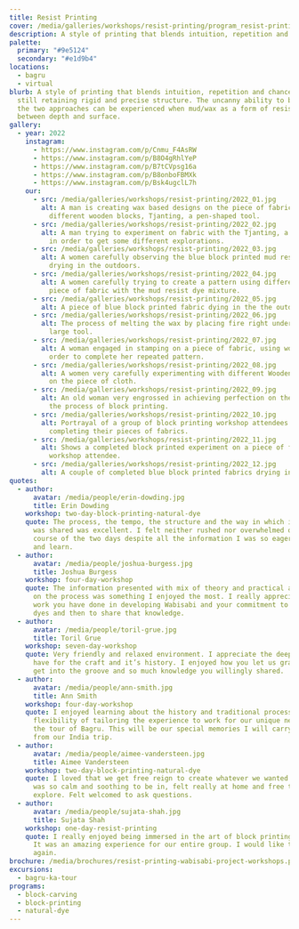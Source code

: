 ```yaml
---
title: Resist Printing
cover: /media/galleries/workshops/resist-printing/program_resist-printing_wax-printing-wabisabi-project.jpg
description: A style of printing that blends intuition, repetition and chance while still retaining rigid and precise structure.
palette:
  primary: "#9e5124"
  secondary: "#e1d9b4"
locations:
  - bagru
  - virtual
blurb: A style of printing that blends intuition, repetition and chance while
  still retaining rigid and precise structure. The uncanny ability to balance
  the two approaches can be experienced when mud/wax as a form of resist play
  between depth and surface.
gallery:
  - year: 2022
    instagram:
      - https://www.instagram.com/p/Cnmu_F4AsRW
      - https://www.instagram.com/p/B8O4gRhlYeP
      - https://www.instagram.com/p/B7tCVpsg16a
      - https://www.instagram.com/p/B8onboFBMXk
      - https://www.instagram.com/p/Bsk4ugclL7h
    our:
      - src: /media/galleries/workshops/resist-printing/2022_01.jpg
        alt: A man is creating wax based designs on the piece of fabric with the use of
          different wooden blocks, Tjanting, a pen-shaped tool.
      - src: /media/galleries/workshops/resist-printing/2022_02.jpg
        alt: A man trying to experiment on fabric with the Tjanting, a pen shaped tool
          in order to get some different explorations.
      - src: /media/galleries/workshops/resist-printing/2022_03.jpg
        alt: A women carefully observing the blue block printed mud resist dyed pattern
          drying in the outdoors.
      - src: /media/galleries/workshops/resist-printing/2022_04.jpg
        alt: A women carefully trying to create a pattern using different blocks on the
          piece of fabric with the mud resist dye mixture.
      - src: /media/galleries/workshops/resist-printing/2022_05.jpg
        alt: A piece of blue block printed fabric dying in the the outdoors.
      - src: /media/galleries/workshops/resist-printing/2022_06.jpg
        alt: The process of melting the wax by placing fire right underneath it using a
          large tool.
      - src: /media/galleries/workshops/resist-printing/2022_07.jpg
        alt: A woman engaged in stamping on a piece of fabric, using wooden blocks in
          order to complete her repeated pattern.
      - src: /media/galleries/workshops/resist-printing/2022_08.jpg
        alt: A women very carefully experimenting with different Wooden block patterns
          on the piece of cloth.
      - src: /media/galleries/workshops/resist-printing/2022_09.jpg
        alt: An old woman very engrossed in achieving perfection on the fabric through
          the process of block printing.
      - src: /media/galleries/workshops/resist-printing/2022_10.jpg
        alt: Portrayal of a group of block printing workshop attendees very focused on
          completing their pieces of fabrics.
      - src: /media/galleries/workshops/resist-printing/2022_11.jpg
        alt: Shows a completed block printed experiment on a piece of fabric by a
          workshop attendee.
      - src: /media/galleries/workshops/resist-printing/2022_12.jpg
        alt: A couple of completed blue block printed fabrics drying in the outdoors.
quotes:
  - author:
      avatar: /media/people/erin-dowding.jpg
      title: Erin Dowding
    workshop: two-day-block-printing-natural-dye
    quote: The process, the tempo, the structure and the way in which information
      was shared was excellent. I felt neither rushed nor overwhelmed over the
      course of the two days despite all the information I was so eager to know
      and learn.
  - author:
      avatar: /media/people/joshua-burgess.jpg
      title: Joshua Burgess
    workshop: four-day-workshop
    quote: The information presented with mix of theory and practical and the focus
      on the process was something I enjoyed the most. I really appreciate the
      work you have done in developing Wabisabi and your commitment to natural
      dyes and then to share that knowledge.
  - author:
      avatar: /media/people/toril-grue.jpg
      title: Toril Grue
    workshop: seven-day-workshop
    quote: Very friendly and relaxed environment. I appreciate the deep respect you
      have for the craft and it’s history. I enjoyed how you let us gradually
      get into the groove and so much knowledge you willingly shared.
  - author:
      avatar: /media/people/ann-smith.jpg
      title: Ann Smith
    workshop: four-day-workshop
    quote: I enjoyed learning about the history and traditional processes, the
      flexibility of tailoring the experience to work for our unique need and
      the tour of Bagru. This will be our special memories I will carry away
      from our India trip.
  - author:
      avatar: /media/people/aimee-vandersteen.jpg
      title: Aimee Vandersteen
    workshop: two-day-block-printing-natural-dye
    quote: I loved that we get free reign to create whatever we wanted. The space
      was so calm and soothing to be in, felt really at home and free to
      explore. Felt welcomed to ask questions.
  - author:
      avatar: /media/people/sujata-shah.jpg
      title: Sujata Shah
    workshop: one-day-resist-printing
    quote: I really enjoyed being immersed in the art of block printing and dyeing.
      It was an amazing experience for our entire group. I would like to come
      again.
brochure: /media/brochures/resist-printing-wabisabi-project-workshops.pdf
excursions:
  - bagru-ka-tour
programs:
  - block-carving
  - block-printing
  - natural-dye
---
```

